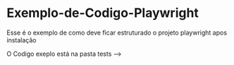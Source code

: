 # Exemplo-de-Codigo-Playwright
Esse é o exemplo de como deve ficar estruturado o projeto playwright apos instalação

O Codigo exeplo está na pasta tests -->
